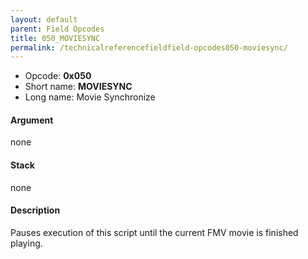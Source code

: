 ```yaml
---
layout: default
parent: Field Opcodes
title: 050_MOVIESYNC
permalink: /technicalreferencefieldfield-opcodes050-moviesync/
---
```


-   Opcode: **0x050**
-   Short name: **MOVIESYNC**
-   Long name: Movie Synchronize

#### Argument

none

#### Stack

none

#### Description

Pauses execution of this script until the current FMV movie is finished playing.
